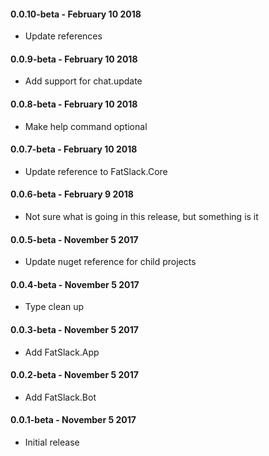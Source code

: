 #### 0.0.10-beta - February 10 2018

* Update references

#### 0.0.9-beta - February 10 2018

* Add support for chat.update

#### 0.0.8-beta - February 10 2018

* Make help command optional

#### 0.0.7-beta - February 10 2018

* Update reference to FatSlack.Core

#### 0.0.6-beta - February 9 2018

* Not sure what is going in this release, but something is it

#### 0.0.5-beta - November 5 2017

* Update nuget reference for child projects

#### 0.0.4-beta - November 5 2017

* Type clean up

#### 0.0.3-beta - November 5 2017

* Add FatSlack.App

#### 0.0.2-beta - November 5 2017

* Add FatSlack.Bot

#### 0.0.1-beta - November 5 2017

* Initial release

